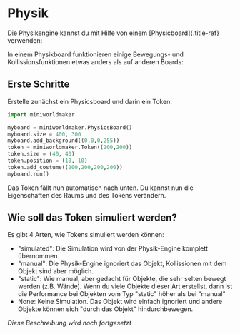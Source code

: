 # Physik

Die Physikengine kannst du mit Hilfe von einem [Physicboard]{.title-ref}
verwenden:

In einem Physikboard funktionieren einige Bewegungs- und
Kollissionsfunktionen etwas anders als auf anderen Boards:

## Erste Schritte

Erstelle zunächst ein Physicsboard und darin ein Token:

``` python
import miniworldmaker

myboard = miniworldmaker.PhysicsBoard()
myboard.size = 400, 300
myboard.add_background((0,0,0,255))
token = miniworldmaker.Token((200,200))
token.size = (40, 40)
token.position = (10, 10)
token.add_costume((200,200,200,200))
myboard.run()
```

Das Token fällt nun automatisch nach unten. Du kannst nun die
Eigenschaften des Raums und des Tokens verändern.

## Wie soll das Token simuliert werden?

Es gibt 4 Arten, wie Tokens simuliert werden können:

-   \"simulated\": Die Simulation wird von der Physik-Engine komplett
    übernommen.
-   \"manual\": Die Physik-Engine ignoriert das Objekt, Kollissionen mit
    dem Objekt sind aber möglich.
-   \"static\": Wie manual, aber gedacht für Objekte, die sehr selten
    bewegt werden (z.B. Wände). Wenn du viele Objekte dieser Art
    erstellst, dann ist die Performance bei Objekten vom Typ \"static\"
    höher als bei \"manual\"
-   None: Keine Simulation. Das Objekt wird einfach ignoriert und andere
    Objekte können sich \"durch das Objekt\" hindurchbewegen.

*Diese Beschreibung wird noch fortgesetzt*

